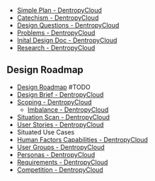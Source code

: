 * [Simple Plan - DentropyCloud](DentropyCloud%20Design%20Folder/Simple%20Plan%20-%20DentropyCloud.md)
* [Catechism - DentropyCloud](DentropyCloud%20Design%20Folder/Catechism%20-%20DentropyCloud.md)
* [Design Questions - DentropyCloud](DentropyCloud%20Design%20Folder/Design%20Questions%20-%20DentropyCloud.md)
* [Problems - DentropyCloud](DentropyCloud%20Design%20Folder/Problems%20-%20DentropyCloud.md)
* [Inital Design Doc - DentropyCloud](DentropyCloud%20Design%20Folder/Inital%20Design%20Doc%20-%20DentropyCloud.md)
* [Research - DentropyCloud](DentropyCloud%20Design%20Folder/Research%20-%20DentropyCloud.md)

## Design Roadmap

* [Design Roadmap](../../Wiki/Concepts/List/Design%20Roadmap.md) #TODO
* [Design Brief - DentropyCloud](DentropyCloud%20Design%20Folder/Design%20Brief%20-%20DentropyCloud.md)
* [Scoping - DentropyCloud](DentropyCloud%20Design%20Folder/Scoping%20-%20DentropyCloud.md)
	* [Imbalance - DentropyCloud](DentropyCloud%20Design%20Folder/Imbalance%20-%20DentropyCloud.md)
* [Situation Scan - DentropyCloud](DentropyCloud%20Design%20Folder/Situation%20Scan%20-%20DentropyCloud.md)
* [User Stories - DentropyCloud](DentropyCloud%20Design%20Folder/User%20Stories%20-%20DentropyCloud.md)
* Situated Use Cases
* [Human Factors Capabilities - DentropyCloud](DentropyCloud%20Design%20Folder/Human%20Factors%20Capabilities%20-%20DentropyCloud.md)
* [User Groups - DentropyCloud](DentropyCloud%20Design%20Folder/User%20Groups%20-%20DentropyCloud.md)
* [Personas - DentropyCloud](DentropyCloud%20Design%20Folder/Personas%20-%20DentropyCloud.md)
* [Requirements - DentropyCloud](DentropyCloud%20Design%20Folder/Requirements%20-%20DentropyCloud.md)
* [Competition - DentropyCloud](DentropyCloud%20Design%20Folder/Competition%20-%20DentropyCloud.md)
